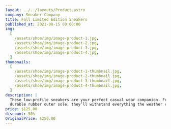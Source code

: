 ```yaml
---
layout: ../../layouts/Product.astro
company: Sneaker Company
title: Fall Limited Edition Sneakers
published_at: 2021-08-15 00:00:00
img:
  [
    /assets/shoe/img/image-product-1.jpg,
    /assets/shoe/img/image-product-2.jpg,
    /assets/shoe/img/image-product-3.jpg,
    /assets/shoe/img/image-product-4.jpg,
  ]
thumbnails:
  [
    /assets/shoe/img/image-product-1-thumbnail.jpg,
    /assets/shoe/img/image-product-2-thumbnail.jpg,
    /assets/shoe/img/image-product-3-thumbnail.jpg,
    /assets/shoe/img/image-product-4-thumbnail.jpg,
  ]
description: |
  These low-profile sneakers are your perfect casual wear companion. Featuring a 
  durable rubber outer sole, they’ll withstand everything the weather can offer.
price: $125.00
discount: 50%
OriginalPrice: $250.00
---
```

